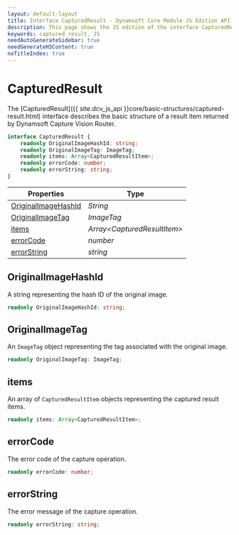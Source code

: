 ```yaml
---
layout: default-layout
title: Interface CapturedResult - Dynamsoft Core Module JS Edition API Reference
description: This page shows the JS edition of the interface CapturedResult in Dynamsoft Core Module.
keywords: captured result, JS
needAutoGenerateSidebar: true
needGenerateH3Content: true
noTitleIndex: true
---
```


# CapturedResult

The [CapturedResult]({{ site.dcv_js_api }}core/basic-structures/captured-result.html) interface describes the basic structure of a result item returned by Dynamsoft Capture Vision Router.

```typescript
interface CapturedResult {
    readonly OriginalImageHashId: string;
    readonly OriginalImageTag: ImageTag;
    readonly items: Array<CapturedResultItem>;
    readonly errorCode: number;
    readonly errorString: string;
}
```

| Properties            | Type |
|----------------------|-------------|
| [OriginalImageHashId](#originalimagehashid) | *String* |
| [OriginalImageTag](#originalimagetag) | *ImageTag* |
| [items](#items) | *Array\<CapturedResultItem>* |
| [errorCode](#errorcode) | *number* |
| [errorString](#errorstring) | *string* |

## OriginalImageHashId

A string representing the hash ID of the original image.

```typescript
readonly OriginalImageHashId: string;
```

## OriginalImageTag

An `ImageTag` object representing the tag associated with the original image.

```typescript
readonly OriginalImageTag: ImageTag;
```

## items

An array of `CapturedResultItem` objects representing the captured result items.

```typescript
readonly items: Array<CapturedResultItem>;
```

## errorCode

The error code of the capture operation.

```typescript
readonly errorCode: number;
```

## errorString

The error message of the capture operation.

```typescript
readonly errorString: string;
```